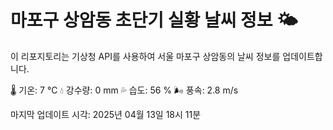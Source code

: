 
# 마포구 상암동 초단기 실황 날씨 정보 🌤️

이 리포지토리는 기상청 API를 사용하여 서울 마포구 상암동의 날씨 정보를 업데이트합니다. 

🌡️ 기온: 7 ℃
💧 강수량: 0 mm
💦 습도: 56 %
🌬️ 풍속: 2.8 m/s

마지막 업데이트 시각: 2025년 04월 13일 18시 11분    
